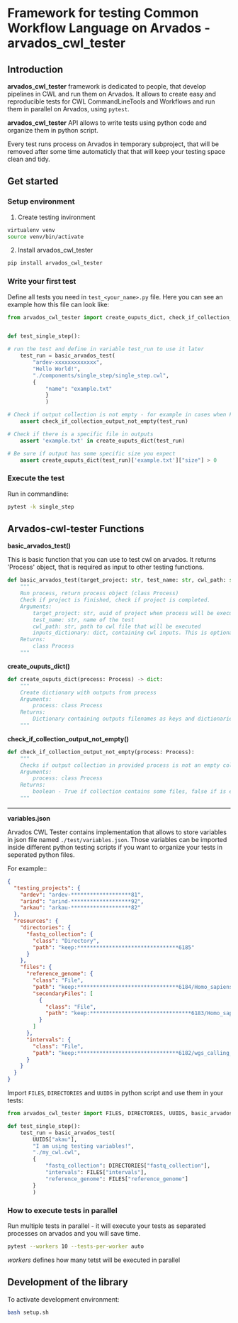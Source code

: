 # Framework for testing Common Workflow Language on Arvados - arvados_cwl_tester

## Introduction

**arvados_cwl_tester** framework is dedicated to people, that develop pipelines in CWL and run them on Arvados. It allows to create easy and reproducible tests for CWL CommandLineTools and Workflows and run them in parallel on Arvados, using `pytest`.

**arvados_cwl_tester** API allows to write tests using python code and organize them in python script. 

Every test runs process on Arvados in temporary subproject, that will be removed after some time automaticly that that will keep your testing space clean and tidy. 

## Get started

### Setup environment

1. Create testing invironment

```bash
virtualenv venv
source venv/bin/activate
```

2. Install arvados_cwl_tester

```bash
pip install arvados_cwl_tester
```

### Write your first test

Define all tests you need in `test_<your_name>.py` file. Here you can see an example how this file can look like:

```python
from arvados_cwl_tester import create_ouputs_dict, check_if_collection_output_not_empty, basic_arvados_test


def test_single_step():

# run the test and define in variable test_run to use it later
    test_run = basic_arvados_test(
        "ardev-xxxxxxxxxxxxx",
        "Hello World!",
        "./components/single_step/single_step.cwl",
        {
            "name": "example.txt"
            }
            )

# Check if output collection is not empty - for example in cases when File[] or Directory[] is the output
    assert check_if_collection_output_not_empty(test_run)

# Check if there is a specific file in outputs
    assert 'example.txt' in create_ouputs_dict(test_run)

# Be sure if output has some specific size you expect
    assert create_ouputs_dict(test_run)['example.txt']["size"] > 0

```

### Execute the test

Run in commandline:

```bash
pytest -k single_step
```


## Arvados-cwl-tester Functions


**basic_arvados_test()**

This is basic function that you can use to test cwl on arvados. It returns 'Process' object, that is required as input to other testing functions. 

```python
def basic_arvados_test(target_project: str, test_name: str, cwl_path: str, inputs_dictionary: dict=None) -> Process:
    """
    Run process, return process object (class Process)
    Check if project is finished, check if project is completed.
    Arguments:
        target_project: str, uuid of project when process will be executed. Example: arkau-ecds9343fdscdsdcd
        test_name: str, name of the test
        cwl_path: str, path to cwl file that will be executed
        inputs_dictionary: dict, containing cwl inputs. This is optional, because sometimes cwl doesn't require input.
    Returns:
        class Process
    """
```

**create_ouputs_dict()**

```python
def create_ouputs_dict(process: Process) -> dict:
    """
    Create dictionary with outputs from process
    Arguments:
        process: class Process
    Returns:
        Dictionary containing outputs filenames as keys and dictionaries as values, with following fields: 'size', 'basename' and 'location'' 
    """
```

**check_if_collection_output_not_empty()**

```python
def check_if_collection_output_not_empty(process: Process):
    """
    Checks if output collection in provided process is not an empty collection
    Arguments:
        process: class Process
    Returns:
        boolean - True if collection contains some files, false if is empty
    """
```

-----

**variables.json**

Arvados CWL Tester contains implementation that allows to store variables in json file named `./test/variables.json`. Those variables can be imported inside different python testing scripts if you want to organize your tests in seperated python files. 

For example::
```json
{
  "testing_projects": {
    "ardev": "ardev-*******************81",
    "arind": "arind-*******************92",
    "arkau": "arkau-*******************82"
  },
  "resources": {
    "directories": {
      "fastq_collection": {
        "class": "Directory",
        "path": "keep:********************************6185"
      }
    },
    "files": {
      "reference_genome": {
        "class": "File",
        "path": "keep:********************************6184/Homo_sapiens_assembly38.fasta",
        "secondaryFiles": [
          {
            "class": "File",
            "path": "keep:********************************6183/Homo_sapiens_assembly38.fasta.fai"
          }
        ]
      },
      "intervals": {
        "class": "File",
        "path": "keep:********************************6182/wgs_calling_regions.hg38.bed"
      }
    }
  }
}
```

Import `FILES`, `DIRECTORIES` and `UUIDS` in python script and use them in your tests:

```python
from arvados_cwl_tester import FILES, DIRECTORIES, UUIDS, basic_arvados_test

def test_single_step():
    test_run = basic_arvados_test(
        UUIDS["akau"],
        "I am using testing variables!",
        "./my_cwl.cwl",
        {
            "fastq_collection": DIRECTORIES["fastq_collection"],
            "intervals": FILES["intervals"],
            "reference_genome": FILES["reference_genome"]
        }
        )

```

### How to execute tests in parallel


Run multiple tests in parallel - it will execute your tests as separated processes on arvados and you will save time. 

```bash
pytest --workers 10 --tests-per-worker auto
```

*workers* defines how many tetst will be executed in parallel

## Development of the library

To activate development environment:

```bash
bash setup.sh
```

